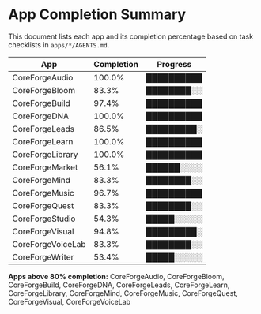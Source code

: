 # App Completion Summary

This document lists each app and its completion percentage based on task checklists in `apps/*/AGENTS.md`.

| App | Completion | Progress |
|-----|------------|----------|
| CoreForgeAudio | 100.0% | ██████████ |
| CoreForgeBloom | 83.3% | ████████░░ |
| CoreForgeBuild | 97.4% | ██████████ |
| CoreForgeDNA | 100.0% | ██████████ |
| CoreForgeLeads | 86.5% | █████████░ |
| CoreForgeLearn | 100.0% | ██████████ |
| CoreForgeLibrary | 100.0% | ██████████ |
| CoreForgeMarket | 56.1% | ██████░░░░ |
| CoreForgeMind | 83.3% | ████████░░ |
| CoreForgeMusic | 96.7% | ██████████ |
| CoreForgeQuest | 83.3% | ████████░░ |
| CoreForgeStudio | 54.3% | █████░░░░░ |
| CoreForgeVisual | 94.8% | █████████░ |
| CoreForgeVoiceLab | 83.3% | ████████░░ |
| CoreForgeWriter | 53.4% | █████░░░░░ |

**Apps above 80% completion:** CoreForgeAudio, CoreForgeBloom, CoreForgeBuild, CoreForgeDNA, CoreForgeLeads, CoreForgeLearn, CoreForgeLibrary, CoreForgeMind, CoreForgeMusic, CoreForgeQuest, CoreForgeVisual, CoreForgeVoiceLab
